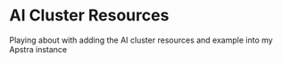 # AI Cluster Resources

 Playing about with adding the AI cluster resources and example into my Apstra instance
